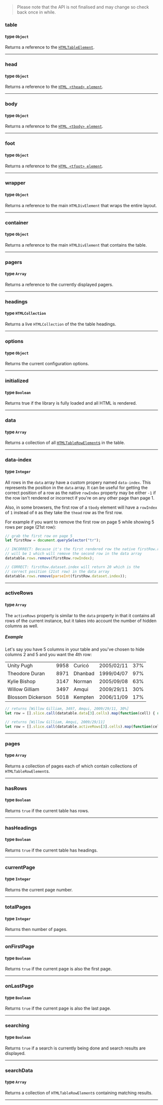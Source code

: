 >Please note that the API is not finalised and may change so check back once in while.

### table
#### type `Object`

Returns a reference to the [`HTMLTableElement`](https://developer.mozilla.org/en/docs/Web/API/HTMLTableElement).

---

### head
#### type `Object`

Returns a reference to the [`HTML <thead> element`](https://developer.mozilla.org/en/docs/Web/HTML/Element/thead).

---

### body
#### type `Object`

Returns a reference to the [`HTML <tbody> element`](https://developer.mozilla.org/en-US/docs/Web/HTML/Element/tbody).

---

### foot
#### type `Object`

Returns a reference to the [`HTML <tfoot> element`](https://developer.mozilla.org/en-US/docs/Web/HTML/Element/tfoot).

---

### wrapper
#### type `Object`

Returns a reference to the main `HTMLDivElement` that wraps the entire layout.

---

### container
#### type `Object`

Returns a reference to the main `HTMLDivElement` that contains the table.

---

### pagers
#### type `Array`

Returns a reference to the currently displayed pagers.

---

### headings
#### type `HTMLCollection`

Returns a live `HTMLCollection` of the the table headings.

---

### options
#### type `Object`

Returns the current configuration options.

---


### initialized
#### type `Boolean`

Returns true if the library is fully loaded and all HTML is rendered.

---

### data
#### type `Array`

Returns a collection of all [`HTMLTableRowElement`s](https://developer.mozilla.org/en/docs/Web/API/HTMLTableRowElement) in the table.

---

### data-index
#### type `Integer`

All rows in the `data` array have a custom propery named `data-index`. This represents the position in the `data` array. It can be useful for getting the correct position of a row as the native `rowIndex` property may be either `-1` if the row isn't rendered or incorrect if you're on any other page than page 1.

Also, in some browsers, the first row of a `tbody` element will have a `rowIndex` of `1` instead of `0` as they take the `thead` row as the first row.

For example if you want to remove the first row on page 5 while showing 5 rows per page (21st row):

```javascript
// grab the first row on page 5
let firstRow = document.querySelector("tr");

// INCORRECT: Because it's the first rendered row the native firstRow.rowIndex
// will be 1 which will remove the second row in the data array
datatable.rows.remove(firstRow.rowIndex);

// CORRECT: firstRow.dataset.index will return 20 which is the
// correct position (21st row) in the data array
datatable.rows.remove(parseInt(firstRow.dataset.index));

```

---

### activeRows
#### type `Array`

The `activeRows` property is similar to the `data` property in that it contains all rows of the current instance, but it takes into account the number of hidden columns as well.

##### Example

Let's say you have 5 columns in your table and you've chosen to hide columns 2 and 5 and you want the 4th row:

<table>
    <tr>
        <tr><td>Unity Pugh</td><td>9958</td><td>Curicó</td><td>2005/02/11</td><td>37%</td></tr>
        <tr><td>Theodore Duran</td><td>8971</td><td>Dhanbad</td><td>1999/04/07</td><td>97%</td></tr>
        <tr><td>Kylie Bishop</td><td>3147</td><td>Norman</td><td>2005/09/08</td><td>63%</td></tr>
        <tr><td>Willow Gilliam</td><td>3497</td><td>Amqui</td><td>2009/29/11</td><td>30%</td></tr>
        <tr><td>Blossom Dickerson</td><td>5018</td><td>Kempten</td><td>2006/11/09</td><td>17%</td></tr>
    </tr>
</table>

```javascript
// returns [Willow Gilliam, 3497, Amqui, 2009/29/11, 30%]
let row = [].slice.call(datatable.data[3].cells).map(function(cell) { return cell.textContent; });

// returns [Willow Gilliam, Amqui, 2009/29/11]
let row = [].slice.call(datatable.activeRows[3].cells).map(function(cell) { return cell.textContent; });
```

---

### pages
#### type `Array`

Returns a collection of pages each of which contain collections of `HTMLTableRowElement`s.

---

### hasRows
#### type `Boolean`

Returns `true` if the current table has rows.

---

### hasHeadings
#### type `Boolean`

Returns `true` if the current table has headings.

---

### currentPage
#### type `Integer`

Returns the current page number.

---

### totalPages
#### type `Integer`

Returns then number of pages.

---

### onFirstPage
#### type `Boolean`

Returns `true` if the current page is also the first page.

---

### onLastPage
#### type `Boolean`

Returns `true` if the current page is also the last page.

---

### searching
#### type `Boolean`

Returns `true` if a search is currently being done and search results are displayed.

---

### searchData
#### type `Array`

Returns a collection of `HTMLTableRowElement`s containing matching results.

---
